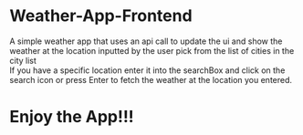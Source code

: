 # Weather-App-Frontend
A simple weather app that uses an api call to update the ui and show the weather at the location inputted by the user pick from the list of cities in the city list\
If you have a specific location enter it into the searchBox and click on the search icon or press Enter to fetch the weather at the location you entered.

# Enjoy the App!!!

